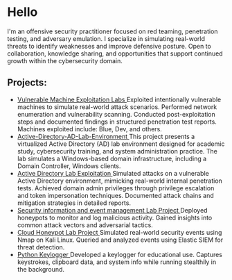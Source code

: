 # Hello

I'm an offensive security practitioner focused on red teaming, penetration testing, and adversary emulation. I specialize in simulating real-world threats to identify weaknesses and improve defensive posture. Open to collaboration, knowledge sharing, and opportunities that support continued growth within the cybersecurity domain.

## Projects:

- <a href = "https://github.com/Neofetcher/Vulnerable-Machine-Exploitation-Labs"> Vulnerable Machine Exploitation Labs </a>
Exploited intentionally vulnerable machines to simulate real-world attack scenarios. Performed network enumeration and vulnerability scanning. Conducted post-exploitation steps and documented findings in structured penetration test reports. Machines exploited include: Blue, Dev, and others.
- <a href = "https://github.com/Neofetcher/Active-Directory-AD-Lab-Environment"> Active-Directory-AD-Lab-Environment </a>
This project presents a virtualized Active Directory (AD) lab environment designed for academic study, cybersecurity training, and system administration practice. The lab simulates a Windows-based domain infrastructure, including a Domain Controller, Windows clients.
- <a href = "https://github.com/Neofetcher/Active-Directory-Lab-Exploitation"> Active Directory Lab Exploitation </a>
Simulated attacks on a vulnerable Active Directory environment, mimicking real-world internal penetration tests. Achieved domain admin privileges through privilege escalation and token impersonation techniques. Documented attack chains and mitigation strategies in detailed reports.  
- <a href = "https://github.com/Neofetcher/SIEM-LAB"> Security information and event management Lab Project </a>
Deployed honeypots to monitor and log malicious activity. Gained insights into common attack vectors and adversarial tactics.
- <a href = "https://github.com/Neofetcher/Honeypot-Project"> Cloud Honeypot Lab Project </a>
Simulated real-world security events using Nmap on Kali Linux. Queried and analyzed events using Elastic SIEM for threat detection.
- <a href = "https://github.com/Neofetcher/Python-Keylogger"> Python Keylogger </a>
Developed a keylogger for educational use. Captures keystrokes, clipboard data, and system info while running stealthily in the background.
